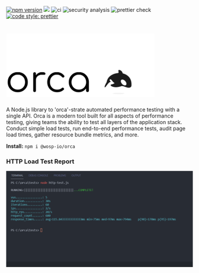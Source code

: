 [![npm version](https://img.shields.io/npm/v/@wosp-io/orca.svg?style=flat)](https://www.npmjs.com/package/@wosp-io/orca)
![](https://david-dm.org/wosp-io/orca.svg)
![ci](https://github.com/wosp-io/orca/actions/workflows/workflow.yml/badge.svg)
![security analysis](https://github.com/wosp-io/orca/actions/workflows/codeql-analysis.yml/badge.svg)
![prettier check](https://github.com/wosp-io/orca/actions/workflows/prettier-format.yml/badge.svg)
[![code style: prettier](https://img.shields.io/badge/code_style-prettier-ff69b4.svg)](https://github.com/prettier/prettier)

# <img src="assets/logo.PNG" width="400">

A Node.js library to 'orca'-strate automated performance testing with a single API. Orca is a modern tool built for all aspects of performance testing, giving teams the ability to test all layers of the application stack. Conduct simple load tests, run end-to-end performance tests, audit page load times, gather resource bundle metrics, and more.

**Install:** `npm i @wosp-io/orca`

### HTTP Load Test Report

<img src="assets/http-report.PNG" width="600">
